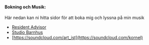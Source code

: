 #### Bokning och Musik:

Här nedan kan ni hitta sidor för att boka mig och lyssna på min musik

- [Resident Advisor](https://www.residentadvisor.net/)
- [Studio Barnhus](http://www.studiobarnhus.se/)
- [https://soundcloud.com/art_ist](https://soundcloud.com/kornel)
